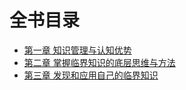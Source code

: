 # 全书目录
+ [第一章 知识管理与认知优势](01_chapter1.md)
+ [第二章 掌握临界知识的底层思维与方法](02_chapter2.md)
+ [第三章 发现和应用自己的临界知识](03_chapter3.md)
